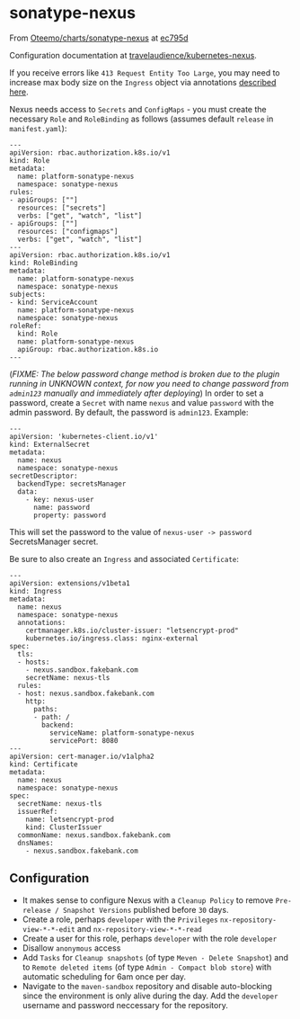 # sonatype-nexus
From [Oteemo/charts/sonatype-nexus](https://github.com/Oteemo/charts/tree/master/charts/sonatype-nexus) at [ec795d](https://github.com/Oteemo/charts/commit/ec795d2d485a92d7a6fc3c7847c45808f4c75f80)

Configuration documentation at [travelaudience/kubernetes-nexus](https://github.com/travelaudience/kubernetes-nexus). 

If you receive errors like `413 Request Entity Too Large`, you may need to increase max body size on the `Ingress` object via annotations [described here](https://kubernetes.github.io/ingress-nginx/user-guide/nginx-configuration/annotations/#custom-max-body-size).

Nexus needs access to `Secrets` and `ConfigMaps` - you must create the necessary `Role` and `RoleBinding` as follows (assumes default `release` in `manifest.yaml`):
```
---
apiVersion: rbac.authorization.k8s.io/v1
kind: Role
metadata:
  name: platform-sonatype-nexus
  namespace: sonatype-nexus
rules:
- apiGroups: [""]
  resources: ["secrets"]
  verbs: ["get", "watch", "list"]
- apiGroups: [""]
  resources: ["configmaps"]
  verbs: ["get", "watch", "list"]
---
apiVersion: rbac.authorization.k8s.io/v1
kind: RoleBinding
metadata:
  name: platform-sonatype-nexus
  namespace: sonatype-nexus
subjects:
- kind: ServiceAccount
  name: platform-sonatype-nexus
  namespace: sonatype-nexus
roleRef:
  kind: Role
  name: platform-sonatype-nexus
  apiGroup: rbac.authorization.k8s.io
---

```

(*FIXME: The below password change method is broken due to the plugin running in UNKNOWN context, for now you need to change password from `admin123` manually and immediately after deploying*)
In order to set a password, create a `Secret` with name `nexus` and value `password` with the admin password. By default, the password is `admin123`.
Example:
```
---
apiVersion: 'kubernetes-client.io/v1'
kind: ExternalSecret
metadata:
  name: nexus
  namespace: sonatype-nexus 
secretDescriptor:
  backendType: secretsManager
  data:
    - key: nexus-user
      name: password
      property: password
```

This will set the password to the value of `nexus-user -> password` SecretsManager secret.

Be sure to also create an `Ingress` and associated `Certificate`:
```
---
apiVersion: extensions/v1beta1
kind: Ingress
metadata:
  name: nexus
  namespace: sonatype-nexus
  annotations:
    certmanager.k8s.io/cluster-issuer: "letsencrypt-prod"
    kubernetes.io/ingress.class: nginx-external
spec:
  tls:
  - hosts:
    - nexus.sandbox.fakebank.com
    secretName: nexus-tls
  rules:
  - host: nexus.sandbox.fakebank.com
    http:
      paths:
      - path: /
        backend:
          serviceName: platform-sonatype-nexus
          servicePort: 8080
---
apiVersion: cert-manager.io/v1alpha2
kind: Certificate
metadata:
  name: nexus
  namespace: sonatype-nexus
spec:
  secretName: nexus-tls
  issuerRef:
    name: letsencrypt-prod
    kind: ClusterIssuer
  commonName: nexus.sandbox.fakebank.com
  dnsNames:
    - nexus.sandbox.fakebank.com
```

## Configuration
- It makes sense to configure Nexus with a `Cleanup Policy` to remove `Pre-release / Snapshot Versions` published before `30` days.
- Create a role, perhaps `developer` with the `Privileges` `nx-repository-view-*-*-edit` and `nx-repository-view-*-*-read`
- Create a user for this role, perhaps `developer` with the role `developer`
- Disallow `anonymous` access
- Add `Tasks` for `Cleanup snapshots` (of type `Meven - Delete Snapshot`) and to `Remote deleted items` (of type `Admin - Compact blob store`) with automatic scheduling for 6am once per day.
- Navigate to the `maven-sandbox` repository and disable auto-blocking since the environment is only alive during the day. Add the `developer` username and password neccessary for the repository.
